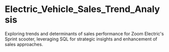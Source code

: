 # Electric_Vehicle_Sales_Trend_Analysis
Exploring trends and determinants of sales performance for Zoom Electric's Sprint scooter, leveraging SQL for strategic insights and enhancement of sales approaches.
